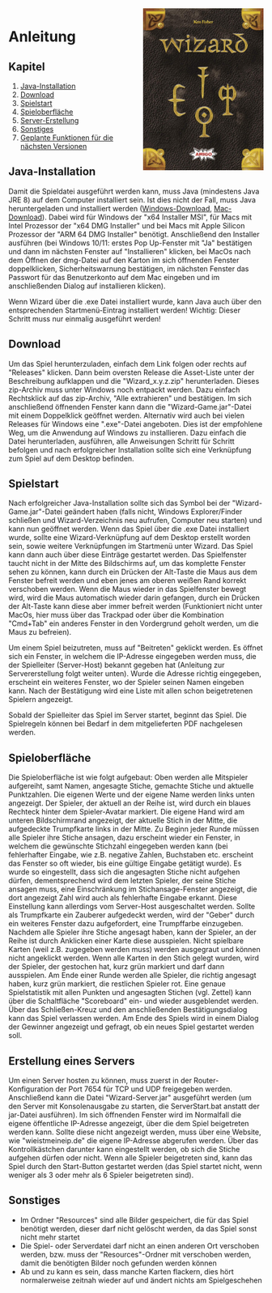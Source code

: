<img align="right" src="https://github.com/julihuber0/Wizard/blob/master/Resources/wizardgame.png?raw=true" width="238" height="320">

# Anleitung

## Kapitel

1. [Java-Installation](#java-installation)
2. [Download](#download)
3. [Spielstart](#spielstart)
4. [Spieloberfläche](#spieloberfläche)
5. [Server-Erstellung](#erstellung-eines-servers)
6. [Sonstiges](#sonstiges)
7. [Geplante Funktionen für die nächsten Versionen](#geplante-funktionen-für-die-nächsten-versionen)

## Java-Installation

Damit die Spieldatei ausgeführt werden kann, muss Java (mindestens Java JRE 8) auf dem Computer installiert sein. Ist dies nicht der Fall, muss Java heruntergeladen und installiert werden ([Windows-Download](https://www.oracle.com/java/technologies/downloads/#jdk17-windows), [Mac-Download](https://www.oracle.com/java/technologies/downloads/#jdk17-mac)). Dabei wird für Windows der "x64 Installer MSI", für Macs mit Intel Prozessor der "x64 DMG Installer" und bei Macs mit Apple Silicon Prozessor der "ARM 64 DMG Installer" benötigt. Anschließend den Installer ausführen (bei Windows 10/11: erstes Pop Up-Fenster mit "Ja" bestätigen und dann im nächsten Fenster auf "Installieren" klicken, bei MacOs nach dem Öffnen der dmg-Datei auf den Karton im sich öffnenden Fenster doppelklicken, Sicherheitswarnung bestätigen, im nächsten Fenster das Passwort für das Benutzerkonto auf dem Mac eingeben und im anschließenden Dialog auf installieren klicken).

Wenn Wizard über die .exe Datei installiert wurde, kann Java auch über den entsprechenden Startmenü-Eintrag installiert werden!
Wichtig: Dieser Schritt muss nur einmalig ausgeführt werden!

## Download

Um das Spiel herunterzuladen, einfach dem Link folgen oder rechts auf "Releases" klicken. Dann beim oversten Release die Asset-Liste unter der Beschreibung aufklappen und die "Wizard_x.y.z.zip" herunterladen. Dieses zip-Archiv muss unter Windows noch entpackt werden. Dazu einfach Rechtsklick auf das zip-Archiv, "Alle extrahieren" und bestätigen. Im sich anschließend öffnenden Fenster kann dann die "Wizard-Game.jar"-Datei mit einem Doppelklick geöffnet werden. Alternativ wird auch bei vielen Releases für Windows eine ".exe"-Datei angeboten. Dies ist der empfohlene Weg, um die Anwendung auf Windows zu installieren. Dazu einfach die Datei herunterladen, ausführen, alle Anweisungen Schritt für Schritt befolgen und nach erfolgreicher Installation sollte sich eine Verknüpfung zum Spiel auf dem Desktop befinden.

## Spielstart

Nach erfolgreicher Java-Installation sollte sich das Symbol bei der "Wizard-Game.jar"-Datei geändert haben (falls nicht, Windows Explorer/Finder
schließen und Wizard-Verzeichnis neu aufrufen, Computer neu starten) und kann nun geöffnet werden. Wenn das Spiel 
über die .exe Datei installiert wurde, sollte eine Wizard-Verknüpfung auf dem Desktop erstellt worden sein, sowie weitere Verknüpfungen im Startmenü unter
Wizard. Das Spiel kann dann auch über diese Einträge gestartet werden. Das Spielfenster taucht nicht in der Mitte
des Bildschirms auf, um das komplette Fenster sehen zu können, kann durch ein Drücken der Alt-Taste die Maus aus dem Fenster befreit werden
und eben jenes am oberen weißen Rand korrekt verschoben werden. Wenn die Maus wieder in das Spielfenster bewegt wird, wird die Maus automatisch
wieder darin gefangen, durch ein Drücken der Alt-Taste kann diese aber immer befreit werden (Funktioniert nicht unter MacOs, hier muss über das
Trackpad oder über die Kombination "Cmd+Tab" ein anderes Fenster in den Vordergrund geholt werden, um die Maus zu befreien).

Um einem Spiel beizutreten, muss auf "Beitreten" geklickt werden. Es öffnet sich ein Fenster, in welchem die IP-Adresse eingegeben werden
muss, die der Spielleiter (Server-Host) bekannt gegeben hat (Anleitung zur Servererstellung folgt weiter unten). Wurde die Adresse richtig
eingegeben, erscheint ein weiteres Fenster, wo der Spieler seinen Namen eingeben kann. Nach der Bestätigung wird eine Liste mit allen schon
beigetretenen Spielern angezeigt.

Sobald der Spielleiter das Spiel im Server startet, beginnt das Spiel. Die Spielregeln können bei Bedarf in dem mitgelieferten PDF
nachgelesen werden.

## Spieloberfläche

Die Spieloberfläche ist wie folgt aufgebaut: Oben werden alle Mitspieler aufgereiht, samt Namen, angesagte Stiche, gemachte Stiche und
aktuelle Punktzahlen. Die eigenen Werte und der eigene Name werden links unten angezeigt. Der Spieler, der aktuell an der Reihe ist, wird
durch ein blaues Rechteck hinter dem Spieler-Avatar markiert. Die eigene Hand wird am unteren Bildschirmrand angezeigt, 
der aktuelle Stich in der Mitte, die aufgedeckte Trumpfkarte links in der Mitte. Zu Beginn jeder Runde müssen alle 
Spieler ihre Stiche ansagen, dazu erscheint wieder ein Fenster, in welchem die gewünschte Stichzahl eingegeben 
werden kann (bei fehlerhafter Eingabe, wie z.B. negative Zahlen, Buchstaben etc. erscheint das Fenster so oft wieder,
bis eine gültige Eingabe getätigt wurde). Es wurde so eingestellt, dass sich die angesagten Stiche nicht aufgehen 
dürfen, dementsprechend wird dem letzten Spieler, der seine Stiche ansagen muss, eine Einschränkung im 
Stichansage-Fenster angezeigt, die dort angezeigt Zahl wird auch als fehlerhafte Eingabe erkannt. Diese Einstellung 
kann allerdings vom Server-Host ausgeschaltet werden. Sollte als Trumpfkarte ein Zauberer aufgedeckt werden, wird 
der "Geber" durch ein weiteres Fenster dazu aufgefordert, eine Trumpffarbe einzugeben. Nachdem alle Spieler ihre 
Stiche angesagt haben, kann der Spieler, an der Reihe ist durch Anklicken einer Karte diese ausspielen. Nicht 
spielbare Karten (weil z.B. zugegeben werden muss) werden ausgegraut und können nicht angeklickt werden. Wenn alle 
Karten in den Stich gelegt wurden, wird der Spieler, der gestochen hat, kurz grün markiert und darf dann ausspielen. 
Am Ende einer Runde werden alle Spieler, die richtig angesagt haben, kurz grün markiert, die restlichen Spieler rot. Eine
genaue Spielstatistik mit allen Punkten und angesagten Stichen (vgl. Zettel) kann über die Schaltfläche "Scoreboard" ein- und wieder
ausgeblendet werden. Über das Schließen-Kreuz und den anschließenden Bestätigungsdialog kann das Spiel verlassen werden.
Am Ende des Spiels wird in einem Dialog der Gewinner angezeigt und gefragt, ob ein neues Spiel gestartet werden soll.

## Erstellung eines Servers

Um einen Server hosten zu können, muss zuerst in der Router-Konfiguration der Port 7654 für TCP und UDP freigegeben 
werden. Anschließend kann die Datei "Wizard-Server.jar" ausgeführt werden (um den Server mit Konsolenausgabe zu 
starten, die ServerStart.bat anstatt der jar-Datei ausführen). Im sich öffnenden Fenster wird im Normalfall die 
eigene öffentliche IP-Adresse angezeigt, über die dem Spiel beigetreten werden kann. Sollte diese nicht angezeigt 
werden, muss über eine Website, wie "wieistmeineip.de" die eigene IP-Adresse abgerufen werden. Über das 
Kontrollkästchen darunter kann eingestellt werden, ob sich die Stiche aufgehen dürfen oder nicht. Wenn alle Spieler 
beigetreten sind, kann das Spiel durch den Start-Button gestartet werden (das Spiel startet nicht, wenn weniger als 3 
oder mehr als 6 Spieler beigetreten sind).

## Sonstiges

- Im Ordner "Resources" sind alle Bilder gespeichert, die für das Spiel benötigt werden, dieser darf nicht gelöscht werden, da das Spiel
  sonst nicht mehr startet
- Die Spiel- oder Serverdatei darf nicht an einen anderen Ort verschoben werden, bzw. muss der "Resources"-Ordner 
  mit verschoben werden, damit die benötigten Bilder noch gefunden werden können
- Ab und zu kann es sein, dass manche Karten flackern, dies hört normalerweise zeitnah wieder auf und ändert nichts am Spielgeschehen
